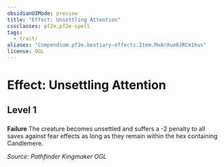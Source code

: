 ```yaml
---
obsidianUIMode: preview
title: "Effect: Unsettling Attention"
cssclasses: pf2e,pf2e-spell
tags:
  - trait/
aliases: "Compendium.pf2e.bestiary-effects.Item.MxArXuo8JRCm1hus"
license: OGL
---
```

# Effect: Unsettling Attention
## Level 1
### 






**Failure** The creature becomes unsettled and suffers a -2 penalty to all saves against fear effects as long as they remain within the hex containing Candlemere.

*Source: Pathfinder Kingmaker*
*OGL*